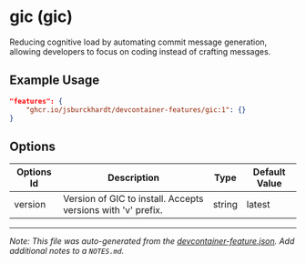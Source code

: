 
# gic (gic)

Reducing cognitive load by automating commit message generation, allowing developers to focus on coding instead of crafting messages.

## Example Usage

```json
"features": {
    "ghcr.io/jsburckhardt/devcontainer-features/gic:1": {}
}
```

## Options

| Options Id | Description | Type | Default Value |
|-----|-----|-----|-----|
| version | Version of GIC to install. Accepts versions with 'v' prefix. | string | latest |



---

_Note: This file was auto-generated from the [devcontainer-feature.json](https://github.com/jsburckhardt/devcontainer-features/blob/main/src/gic/devcontainer-feature.json).  Add additional notes to a `NOTES.md`._
